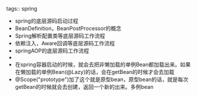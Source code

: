 tags:: spring

- spring的底层源码启动过程
- BeanDefinition，BeanPostProcessor的概念
- Spring解析配置类等底层源码工作流程
- 依赖注入，Aware回调等底层源码工作流程
- springAOP的底层源码工作流程
-
- 在spring容器启动的时候，就会去把非懒加载的单例Bean都加载出来。如果在懒加载的单例Bean(@Lazy)的话，会在getBean的时候才会去加载
- @Scope("prototype")加了这个就是原型bean，原型bean的话，就是每次getBean的时候就会去创建，返回一个新的出来。多例bean